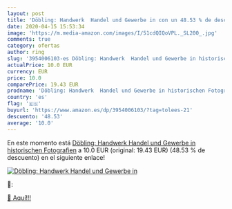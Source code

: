 ```yaml
---
layout: post
title: 'Döbling: Handwerk  Handel und Gewerbe in con un 48.53 % de descuento'
date: 2020-04-15 15:53:34
image: 'https://m.media-amazon.com/images/I/51cdQIQoVPL._SL200_.jpg'
comments: true
category: ofertas
author: ring
slug: '3954006103-es Döbling: Handwerk  Handel und Gewerbe in historischen Fotografien'
actualPrice: 10.0 EUR
currency: EUR
price: 10.0
comparePrice: 19.43 EUR
prodname: 'Döbling: Handwerk  Handel und Gewerbe in historischen Fotografien'
country: 'es'
flag: '🇪🇸'
buyurl: 'https://www.amazon.es/dp/3954006103/?tag=tolees-21'
descuento: '48.53'
average: '10.0'
---
```


En este momento está [Döbling: Handwerk  Handel und Gewerbe in historischen Fotografien](https://www.amazon.es/dp/3954006103/?tag=tolees-21) a 10.0 EUR (original: 19.43 EUR) (48.53 %  de descuento) en el siguiente enlace!

[![Döbling: Handwerk  Handel und Gewerbe in](https://m.media-amazon.com/images/I/51cdQIQoVPL._SL200_.jpg)](https://www.amazon.es/dp/3954006103/?tag=tolees-21)

🔎:


[🛒 Aquí!!!](https://www.amazon.es/dp/3954006103/?tag=tolees-21)
